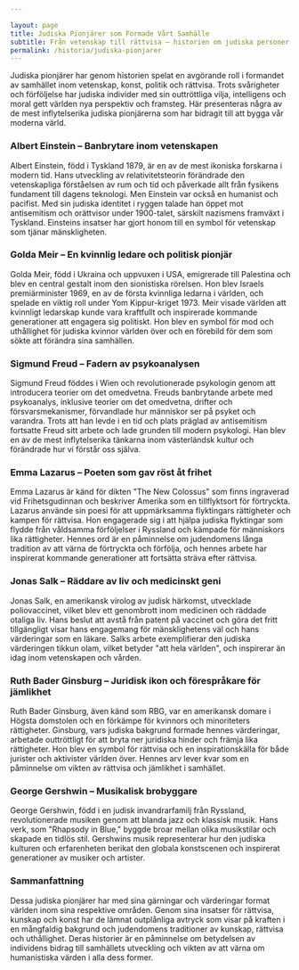 ```yaml
---

layout: page  
title: Judiska Pionjärer som Formade Vårt Samhälle  
subtitle: Från vetenskap till rättvisa – historien om judiska personer som påverkat den moderna världen  
permalink: /historia/judiska-pionjarer  
---
```


Judiska pionjärer har genom historien spelat en avgörande roll i formandet av samhället inom vetenskap, konst, politik och rättvisa. Trots svårigheter och förföljelse har judiska individer med sin outtröttliga vilja, intelligens och moral gett världen nya perspektiv och framsteg. Här presenteras några av de mest inflytelserika judiska pionjärerna som har bidragit till att bygga vår moderna värld.

### **Albert Einstein** – Banbrytare inom vetenskapen

Albert Einstein, född i Tyskland 1879, är en av de mest ikoniska forskarna i modern tid. Hans utveckling av relativitetsteorin förändrade den vetenskapliga förståelsen av rum och tid och påverkade allt från fysikens fundament till dagens teknologi. Men Einstein var också en humanist och pacifist. Med sin judiska identitet i ryggen talade han öppet mot antisemitism och orättvisor under 1900-talet, särskilt nazismens framväxt i Tyskland. Einsteins insatser har gjort honom till en symbol för vetenskap som tjänar mänskligheten.

### **Golda Meir** – En kvinnlig ledare och politisk pionjär

Golda Meir, född i Ukraina och uppvuxen i USA, emigrerade till Palestina och blev en central gestalt inom den sionistiska rörelsen. Hon blev Israels premiärminister 1969, en av de första kvinnliga ledarna i världen, och spelade en viktig roll under Yom Kippur-kriget 1973. Meir visade världen att kvinnligt ledarskap kunde vara kraftfullt och inspirerade kommande generationer att engagera sig politiskt. Hon blev en symbol för mod och uthållighet för judiska kvinnor världen över och en förebild för dem som sökte att förändra sina samhällen.

### **Sigmund Freud** – Fadern av psykoanalysen

Sigmund Freud föddes i Wien och revolutionerade psykologin genom att introducera teorier om det omedvetna. Freuds banbrytande arbete med psykoanalys, inklusive teorier om det omedvetna, drifter och försvarsmekanismer, förvandlade hur människor ser på psyket och varandra. Trots att han levde i en tid och plats präglad av antisemitism fortsatte Freud sitt arbete och lade grunden till modern psykologi. Han blev en av de mest inflytelserika tänkarna inom västerländsk kultur och förändrade hur vi förstår oss själva.

### **Emma Lazarus** – Poeten som gav röst åt frihet

Emma Lazarus är känd för dikten "The New Colossus" som finns ingraverad vid Frihetsgudinnan och beskriver Amerika som en tillflyktsort för förtryckta. Lazarus använde sin poesi för att uppmärksamma flyktingars rättigheter och kampen för rättvisa. Hon engagerade sig i att hjälpa judiska flyktingar som flydde från våldsamma förföljelser i Ryssland och kämpade för människors lika rättigheter. Hennes ord är en påminnelse om judendomens långa tradition av att värna de förtryckta och förfölja, och hennes arbete har inspirerat kommande generationer att fortsätta sträva efter rättvisa.

### **Jonas Salk** – Räddare av liv och medicinskt geni

Jonas Salk, en amerikansk virolog av judisk härkomst, utvecklade poliovaccinet, vilket blev ett genombrott inom medicinen och räddade otaliga liv. Hans beslut att avstå från patent på vaccinet och göra det fritt tillgängligt visar hans engagemang för mänsklighetens väl och hans värderingar som en läkare. Salks arbete exemplifierar den judiska värderingen tikkun olam, vilket betyder "att hela världen", och inspirerar än idag inom vetenskapen och vården.

### **Ruth Bader Ginsburg** – Juridisk ikon och förespråkare för jämlikhet

Ruth Bader Ginsburg, även känd som RBG, var en amerikansk domare i Högsta domstolen och en förkämpe för kvinnors och minoriteters rättigheter. Ginsburg, vars judiska bakgrund formade hennes värderingar, arbetade outtröttligt för att bryta ner juridiska hinder och främja lika rättigheter. Hon blev en symbol för rättvisa och en inspirationskälla för både jurister och aktivister världen över. Hennes arv lever kvar som en påminnelse om vikten av rättvisa och jämlikhet i samhället.

### **George Gershwin** – Musikalisk brobyggare

George Gershwin, född i en judisk invandrarfamilj från Ryssland, revolutionerade musiken genom att blanda jazz och klassisk musik. Hans verk, som "Rhapsody in Blue," byggde broar mellan olika musikstilar och skapade en tidlös stil. Gershwins musik representerar hur den judiska kulturen och erfarenheten berikat den globala konstscenen och inspirerat generationer av musiker och artister.

### Sammanfattning

Dessa judiska pionjärer har med sina gärningar och värderingar format världen inom sina respektive områden. Genom sina insatser för rättvisa, kunskap och konst har de lämnat outplånliga avtryck som visar på kraften i en mångfaldig bakgrund och judendomens traditioner av kunskap, rättvisa och uthållighet. Deras historier är en påminnelse om betydelsen av individens bidrag till samhällets utveckling och vikten av att värna om humanistiska värden i alla dess former.